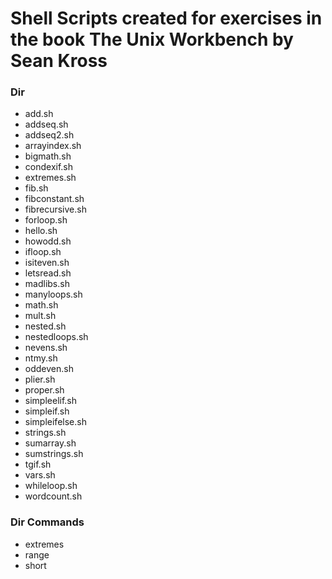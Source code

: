 # Shell Scripts created for exercises in the book The Unix Workbench by Sean Kross

### Dir

- add.sh
- addseq.sh
- addseq2.sh
- arrayindex.sh
- bigmath.sh
- condexif.sh
- extremes.sh
- fib.sh
- fibconstant.sh
- fibrecursive.sh
- forloop.sh
- hello.sh
- howodd.sh
- ifloop.sh
- isiteven.sh
- letsread.sh
- madlibs.sh
- manyloops.sh
- math.sh
- mult.sh
- nested.sh
- nestedloops.sh
- nevens.sh
- ntmy.sh
- oddeven.sh
- plier.sh
- proper.sh
- simpleelif.sh
- simpleif.sh
- simpleifelse.sh
- strings.sh
- sumarray.sh
- sumstrings.sh
- tgif.sh
- vars.sh
- whileloop.sh
- wordcount.sh

### Dir Commands

- extremes
- range
- short
